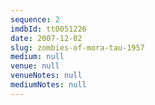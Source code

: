 ```yaml
---
sequence: 2
imdbId: tt0051226
date: 2007-12-02
slug: zombies-of-mora-tau-1957
medium: null
venue: null
venueNotes: null
mediumNotes: null
---
```


